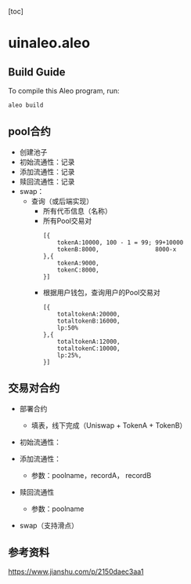 [toc]
# uinaleo.aleo

## Build Guide

To compile this Aleo program, run:
```bash
aleo build
```

## pool合约

- 创建池子
- 初始流通性：记录
- 添加流通性：记录
- 赎回流通性：记录
- swap：
  - 查询（或后端实现）
    - 所有代币信息（名称）
    - 所有Pool交易对
        ```shell
        [{
            tokenA:10000, 100 - 1 = 99; 99+10000
            tokenB:8000,  				8000-x	
        },{
            tokenA:9000, 
            tokenC:8000,  				
        }]
      ```
    - 根据用户钱包，查询用户的Pool交易对
        ```shell
        [{
            totaltokenA:20000, 
            totaltokenB:16000, 
            lp:50%
        },{
            totaltokenA:12000, 
            totaltokenC:10000,  
            lp:25%,				
        }]
        ```
        
## 交易对合约

- 部署合约
  - 填表，线下完成（Uniswap + TokenA + TokenB）
- 初始流通性：

- 添加流通性：
  - 参数：poolname，recordA， recordB
- 赎回流通性
  - 参数：poolname
- swap（支持滑点）

## 参考资料

https://www.jianshu.com/p/2150daec3aa1